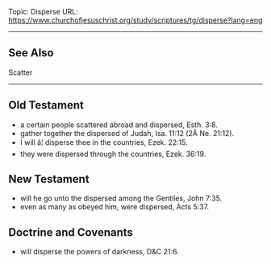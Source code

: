 Topic: Disperse
URL: https://www.churchofjesuschrist.org/study/scriptures/tg/disperse?lang=eng

---

## See Also

Scatter

---

## Old Testament

- a certain people scattered abroad and dispersed, Esth. 3:8.
- gather together the dispersed of Judah, Isa. 11:12 (2Â Ne. 21:12).
- I will â¦ disperse thee in the countries, Ezek. 22:15.
- they were dispersed through the countries, Ezek. 36:19.

## New Testament

- will he go unto the dispersed among the Gentiles, John 7:35.
- even as many as obeyed him, were dispersed, Acts 5:37.

## Doctrine and Covenants

- will disperse the powers of darkness, D&C 21:6.

